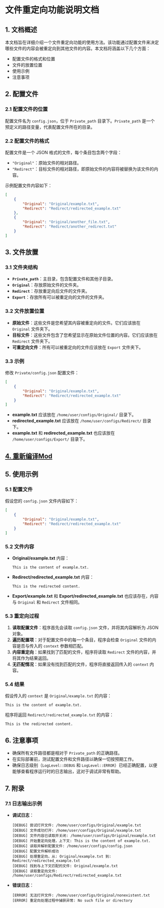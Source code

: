 # 文件重定向功能说明文档

## 1. 文档概述

本文档旨在详细介绍一个文件重定向功能的使用方法。该功能通过配置文件来决定哪些文件的内容会被重定向到其他文件的内容。本文档将涵盖以下几个方面：

- 配置文件的格式和位置
- 文件的放置位置
- 使用示例
- 注意事项

## 2. 配置文件

### 2.1 配置文件的位置

配置文件名为 `config.json`，位于 `Private_path` 目录下。`Private_path` 是一个预定义的路径变量，代表配置文件所在的目录。

### 2.2 配置文件的格式

配置文件是一个 JSON 格式的文件，每个条目包含两个字段：

- `"Original"`：原始文件的相对路径。
- `"Redirect"`：目标文件的相对路径，即原始文件的内容将被替换为该文件的内容。

示例配置文件内容如下：

```json
[
    {
        "Original": "Original/example.txt",
        "Redirect": "Redirect/redirected_example.txt"
    },
    {
        "Original": "Original/another_file.txt",
        "Redirect": "Redirect/another_redirect.txt"
    }
]
```

## 3. 文件放置

### 3.1 文件夹结构

- **`Private_path`**：主目录，包含配置文件和其他子目录。
- **`Original`**：存放原始文件的文件夹。
- **`Redirect`**：存放重定向后文件的文件夹。
- **`Export`**：存放所有可以被重定向的文件的文件夹。

### 3.2 文件放置位置

- **原始文件**：这些文件是您希望其内容被重定向的文件。它们应该放在 `Original` 文件夹下。
- **目标文件**：这些文件包含了您希望显示在原始文件位置的内容。它们应该放在 `Redirect` 文件夹下。
- **可重定向文件**：所有可以被重定向的文件应该放在 `Export` 文件夹下。

### 3.3 示例

修改 `Private/config.json` 配置文件：

```json
[
    {
        "Original": "Original/example.txt",
        "Redirect": "Redirect/redirected_example.txt"
    }
]
```

- **example.txt** 应该放在 `/home/user/configs/Original/` 目录下。
- **redirected_example.txt** 应该放在 `/home/user/configs/Redirect/` 目录下。
- **example.txt** 和 **redirected_example.txt** 也应该放在 `/home/user/configs/Export/` 目录下。

## [4. 重新编译Mod](https://github.com/2079541547/EFMod)


## 5. 使用示例

### 5.1 配置文件

假设您的 `config.json` 文件内容如下：

```json
[
    {
        "Original": "Original/example.txt",
        "Redirect": "Redirect/redirected_example.txt"
    }
]
```

### 5.2 文件内容

- **Original/example.txt** 内容：
  ```
  This is the content of example.txt.
  ```

- **Redirect/redirected_example.txt** 内容：
  ```
  This is the redirected content.
  ```

- **Export/example.txt** 和 **Export/redirected_example.txt** 也应该存在，内容与 `Original` 和 `Redirect` 文件相同。

### 5.3 重定向过程

1. **读取配置文件**：程序首先会读取 `config.json` 文件，并将其内容解析为 JSON 对象。
2. **遍历配置项**：对于配置文件中的每一个条目，程序会检查 `Original` 文件的内容是否与传入的 `context` 参数相匹配。
3. **内容重定向**：如果找到了匹配的文件，程序将读取 `Redirect` 文件的内容，并将其作为结果返回。
4. **无匹配情况**：如果没有找到匹配的文件，程序将直接返回传入的 `context` 内容。

### 5.4 结果

假设传入的 `context` 是 `Original/example.txt` 的内容：

```
This is the content of example.txt.
```

程序将返回 `Redirect/redirected_example.txt` 的内容：

```
This is the redirected content.
```

## 6. 注意事项

- 确保所有文件路径都是相对于 `Private_path` 的正确路径。
- 在实际部署前，测试配置文件和文件路径以确保一切按预期工作。
- 确保日志级别（`LogLevel::DEBUG` 和 `LogLevel::ERROR`）已经正确配置，以便能够查看程序运行时的日志输出，这对于调试非常有帮助。

## 7. 附录

### 7.1 日志输出示例

- **调试日志**：
  ```
  [DEBUG] 尝试打开文件: /home/user/configs/Original/example.txt
  [DEBUG] 文件成功打开: /home/user/configs/Original/example.txt
  [DEBUG] 文件内容已读取并关闭: /home/user/configs/Original/example.txt
  [DEBUG] 开始重定向处理，上下文: This is the content of example.txt.
  [DEBUG] 读取并解析配置文件: /home/user/configs/config.json
  [DEBUG] 配置文件解析成功
  [DEBUG] 处理重定向，从: Original/example.txt 到: Redirect/redirected_example.txt
  [DEBUG] 找到与上下文匹配的文件: Original/example.txt
  [DEBUG] 读取重定向文件: /home/user/configs/Redirect/redirected_example.txt
  ```

- **错误日志**：
  ```
  [ERROR] 无法打开文件: /home/user/configs/Original/nonexistent.txt
  [ERROR] 重定向处理过程中捕获异常: No such file or directory
  ```
